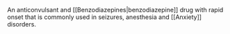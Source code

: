 An anticonvulsant and [[Benzodiazepines|benzodiazepine]] drug with rapid onset that is commonly used in seizures, anesthesia and [[Anxiety]] disorders.